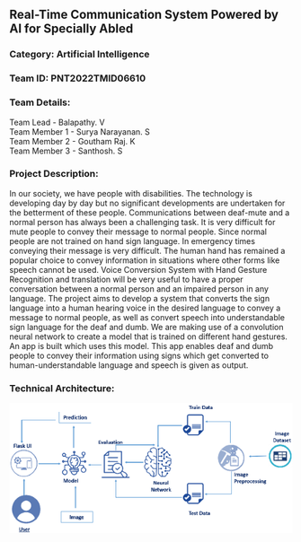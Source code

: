 ## Real-Time Communication System Powered by AI for Specially Abled
### Category: Artificial Intelligence
### Team ID: PNT2022TMID06610
### Team Details:
Team Lead - Balapathy. V  
Team Member 1 - Surya Narayanan. S  
Team Member 2 - Goutham Raj. K  
Team Member 3 - Santhosh. S  
### Project Description:
In our society, we have people with disabilities.
The technology is developing day by day but no significant developments are undertaken for the betterment of these people.
Communications between deaf-mute and a normal person has always been a challenging task.
It is very difficult for mute people to convey their message to normal people.
Since normal people are not trained on hand sign language. In emergency times conveying their message is very difficult.
The human hand has remained a popular choice to convey information in situations where other forms like speech cannot be used.
Voice Conversion System with Hand Gesture Recognition and translation will be very useful to have a proper conversation between a normal person and an impaired person in any language.
The project aims to develop a system that converts the sign language into a human hearing voice in the desired language to convey a message to normal people, as well as convert speech into understandable sign language for the deaf and dumb. We are making use of a convolution neural network to create a model that is trained on different hand gestures. An app is built which uses this model. This app enables deaf and dumb people to convey their information using signs which get converted to human-understandable language and speech is given as output.
### Technical Architecture:
![](Images/Technical%20Diagram.png)
